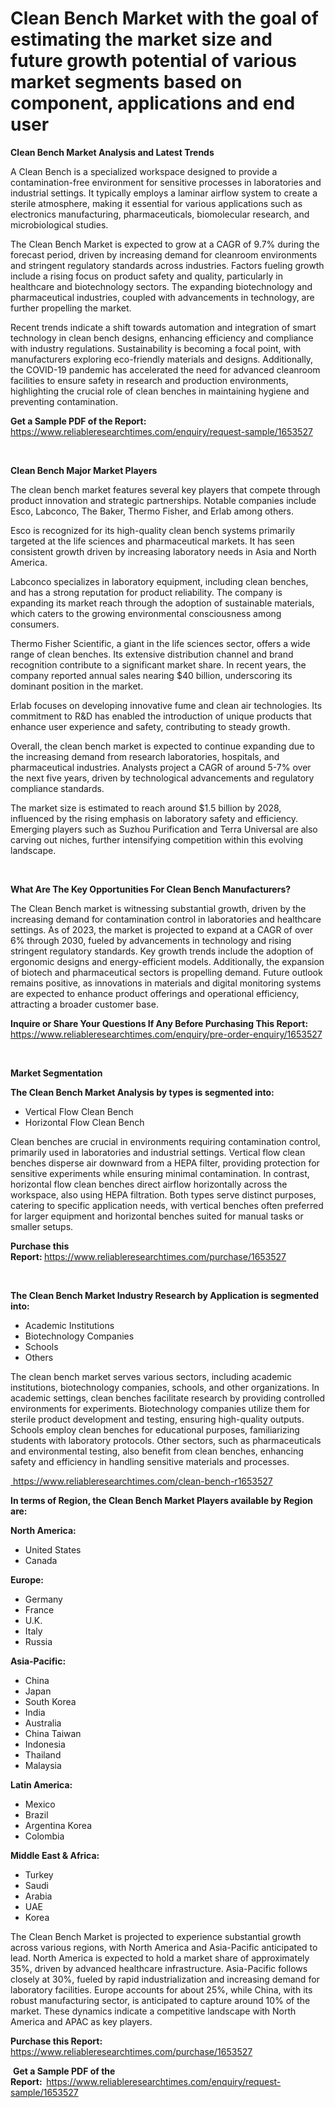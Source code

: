 <p><h1>Clean Bench Market with the goal of estimating the market size and future growth potential of various market segments based on component, applications and end user</h1></p><p><strong>Clean Bench Market Analysis and Latest Trends</strong></p>
<p><p>A Clean Bench is a specialized workspace designed to provide a contamination-free environment for sensitive processes in laboratories and industrial settings. It typically employs a laminar airflow system to create a sterile atmosphere, making it essential for various applications such as electronics manufacturing, pharmaceuticals, biomolecular research, and microbiological studies.</p><p>The Clean Bench Market is expected to grow at a CAGR of 9.7% during the forecast period, driven by increasing demand for cleanroom environments and stringent regulatory standards across industries. Factors fueling growth include a rising focus on product safety and quality, particularly in healthcare and biotechnology sectors. The expanding biotechnology and pharmaceutical industries, coupled with advancements in technology, are further propelling the market.</p><p>Recent trends indicate a shift towards automation and integration of smart technology in clean bench designs, enhancing efficiency and compliance with industry regulations. Sustainability is becoming a focal point, with manufacturers exploring eco-friendly materials and designs. Additionally, the COVID-19 pandemic has accelerated the need for advanced cleanroom facilities to ensure safety in research and production environments, highlighting the crucial role of clean benches in maintaining hygiene and preventing contamination.</p></p>
<p><strong>Get a Sample PDF of the Report:&nbsp;</strong> <a href="https://www.reliableresearchtimes.com/enquiry/request-sample/1653527?utm_campaign=3381&utm_medium=2&utm_source=Github&utm_content=ia&utm_term=16042025&utm_id=clean-bench">https://www.reliableresearchtimes.com/enquiry/request-sample/1653527</a></p>
<p>&nbsp;</p>
<p><strong>Clean Bench Major Market Players</strong></p>
<p><p>The clean bench market features several key players that compete through product innovation and strategic partnerships. Notable companies include Esco, Labconco, The Baker, Thermo Fisher, and Erlab among others. </p><p>Esco is recognized for its high-quality clean bench systems primarily targeted at the life sciences and pharmaceutical markets. It has seen consistent growth driven by increasing laboratory needs in Asia and North America. </p><p>Labconco specializes in laboratory equipment, including clean benches, and has a strong reputation for product reliability. The company is expanding its market reach through the adoption of sustainable materials, which caters to the growing environmental consciousness among consumers.</p><p>Thermo Fisher Scientific, a giant in the life sciences sector, offers a wide range of clean benches. Its extensive distribution channel and brand recognition contribute to a significant market share. In recent years, the company reported annual sales nearing $40 billion, underscoring its dominant position in the market.</p><p>Erlab focuses on developing innovative fume and clean air technologies. Its commitment to R&D has enabled the introduction of unique products that enhance user experience and safety, contributing to steady growth.</p><p>Overall, the clean bench market is expected to continue expanding due to the increasing demand from research laboratories, hospitals, and pharmaceutical industries. Analysts project a CAGR of around 5-7% over the next five years, driven by technological advancements and regulatory compliance standards.</p><p>The market size is estimated to reach around $1.5 billion by 2028, influenced by the rising emphasis on laboratory safety and efficiency. Emerging players such as Suzhou Purification and Terra Universal are also carving out niches, further intensifying competition within this evolving landscape.</p></p>
<p>&nbsp;</p>
<p><strong>What Are The Key Opportunities For Clean Bench Manufacturers?</strong></p>
<p><p>The Clean Bench market is witnessing substantial growth, driven by the increasing demand for contamination control in laboratories and healthcare settings. As of 2023, the market is projected to expand at a CAGR of over 6% through 2030, fueled by advancements in technology and rising stringent regulatory standards. Key growth trends include the adoption of ergonomic designs and energy-efficient models. Additionally, the expansion of biotech and pharmaceutical sectors is propelling demand. Future outlook remains positive, as innovations in materials and digital monitoring systems are expected to enhance product offerings and operational efficiency, attracting a broader customer base.</p></p>
<p><strong>Inquire or Share Your Questions If Any Before Purchasing This Report:</strong> <a href="https://www.reliableresearchtimes.com/enquiry/pre-order-enquiry/1653527?utm_campaign=3381&utm_medium=2&utm_source=Github&utm_content=ia&utm_term=16042025&utm_id=clean-bench">https://www.reliableresearchtimes.com/enquiry/pre-order-enquiry/1653527</a></p>
<p>&nbsp;</p>
<p><strong>Market Segmentation</strong></p>
<p><strong>The Clean Bench Market Analysis by types is segmented into:</strong></p>
<p><ul><li>Vertical Flow Clean Bench</li><li>Horizontal Flow Clean Bench</li></ul></p>
<p><p>Clean benches are crucial in environments requiring contamination control, primarily used in laboratories and industrial settings. Vertical flow clean benches disperse air downward from a HEPA filter, providing protection for sensitive experiments while ensuring minimal contamination. In contrast, horizontal flow clean benches direct airflow horizontally across the workspace, also using HEPA filtration. Both types serve distinct purposes, catering to specific application needs, with vertical benches often preferred for larger equipment and horizontal benches suited for manual tasks or smaller setups.</p></p>
<p><strong>Purchase this Report:&nbsp;</strong><a href="https://www.reliableresearchtimes.com/purchase/1653527?utm_campaign=3381&utm_medium=2&utm_source=Github&utm_content=ia&utm_term=16042025&utm_id=clean-bench">https://www.reliableresearchtimes.com/purchase/1653527</a></p>
<p>&nbsp;</p>
<p><strong>The Clean Bench Market Industry Research by Application is segmented into:</strong></p>
<p><ul><li>Academic Institutions</li><li>Biotechnology Companies</li><li>Schools</li><li>Others</li></ul></p>
<p><p>The clean bench market serves various sectors, including academic institutions, biotechnology companies, schools, and other organizations. In academic settings, clean benches facilitate research by providing controlled environments for experiments. Biotechnology companies utilize them for sterile product development and testing, ensuring high-quality outputs. Schools employ clean benches for educational purposes, familiarizing students with laboratory protocols. Other sectors, such as pharmaceuticals and environmental testing, also benefit from clean benches, enhancing safety and efficiency in handling sensitive materials and processes.</p></p>
<p><a href="https://www.reliableresearchtimes.com/clean-bench-r1653527?utm_campaign=3381&utm_medium=2&utm_source=Github&utm_content=ia&utm_term=16042025&utm_id=clean-bench">&nbsp;https://www.reliableresearchtimes.com/clean-bench-r1653527</a></p>
<p><strong>In terms of Region, the Clean Bench Market Players available by Region are:</strong></p>
<p>
    <p> <strong> North America: </strong>
        <ul>
            <li>United States</li>
            <li>Canada</li>
        </ul>
        </p> 
    <p> <strong> Europe: </strong>
        <ul>
            <li>Germany</li>
            <li>France</li>
            <li>U.K.</li>
            <li>Italy</li>
            <li>Russia</li>
        </ul>
        </p> 
    <p> <strong> Asia-Pacific: </strong>
        <ul>
            <li>China</li>
            <li>Japan</li>
            <li>South Korea</li>
            <li>India</li>
            <li>Australia</li>
            <li>China Taiwan</li>
            <li>Indonesia</li>
            <li>Thailand</li>
            <li>Malaysia</li>
        </ul>
        </p> 
    <p> <strong> Latin America: </strong>
        <ul>
            <li>Mexico</li>
            <li>Brazil</li>
            <li>Argentina Korea</li>
            <li>Colombia</li>
        </ul>
        </p> 
    <p> <strong> Middle East & Africa: </strong>
        <ul>
            <li>Turkey</li>
            <li>Saudi</li>
            <li>Arabia</li>
            <li>UAE</li>
            <li>Korea</li>
        </ul>
    </p>
    </p>
<p><p>The Clean Bench Market is projected to experience substantial growth across various regions, with North America and Asia-Pacific anticipated to lead. North America is expected to hold a market share of approximately 35%, driven by advanced healthcare infrastructure. Asia-Pacific follows closely at 30%, fueled by rapid industrialization and increasing demand for laboratory facilities. Europe accounts for about 25%, while China, with its robust manufacturing sector, is anticipated to capture around 10% of the market. These dynamics indicate a competitive landscape with North America and APAC as key players.</p></p>
<p><strong>Purchase this Report: </strong><a href="https://www.reliableresearchtimes.com/purchase/1653527?utm_campaign=3381&utm_medium=2&utm_source=Github&utm_content=ia&utm_term=16042025&utm_id=clean-bench">https://www.reliableresearchtimes.com/purchase/1653527</a></p>
<p>&nbsp;<strong>Get a Sample PDF of the Report:&nbsp;&nbsp;</strong><a href="https://www.reliableresearchtimes.com/enquiry/request-sample/1653527?utm_campaign=3381&utm_medium=2&utm_source=Github&utm_content=ia&utm_term=16042025&utm_id=clean-bench">https://www.reliableresearchtimes.com/enquiry/request-sample/1653527</a></p>
<p><strong></strong></p>
<p><p></p><p></p><p></p></p>